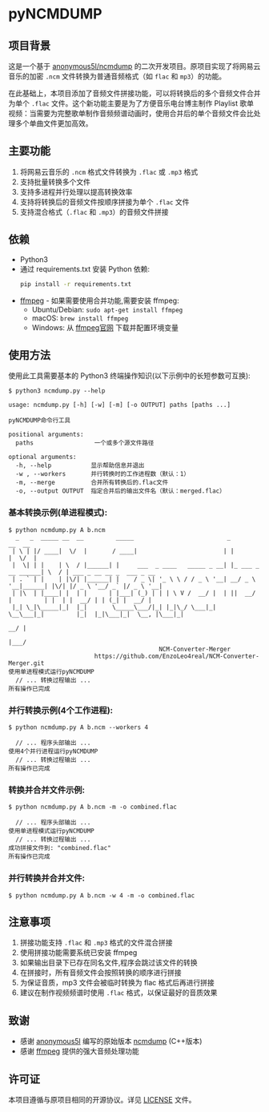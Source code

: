 # pyNCMDUMP

## 项目背景

这是一个基于 [anonymous5l/ncmdump](https://github.com/anonymous5l/ncmdump) 的二次开发项目。原项目实现了将网易云音乐的加密 `.ncm` 文件转换为普通音频格式（如 `flac` 和 `mp3`）的功能。

在此基础上，本项目添加了音频文件拼接功能，可以将转换后的多个音频文件合并为单个 `.flac` 文件。这个新功能主要是为了方便音乐电台博主制作 Playlist 歌单视频：当需要为完整歌单制作音频频谱动画时，使用合并后的单个音频文件会比处理多个单曲文件更加高效。

## 主要功能

1. 将网易云音乐的 `.ncm` 格式文件转换为 `.flac` 或 `.mp3` 格式
2. 支持批量转换多个文件
3. 支持多进程并行处理以提高转换效率
4. 支持将转换后的音频文件按顺序拼接为单个 `.flac` 文件
5. 支持混合格式（`.flac` 和 `.mp3`）的音频文件拼接

## 依赖

- Python3
- 通过 requirements.txt 安装 Python 依赖:
  ```bash
  pip install -r requirements.txt
  ```
- [ffmpeg](https://ffmpeg.org/) - 如果需要使用合并功能,需要安装 ffmpeg:
  - Ubuntu/Debian: `sudo apt-get install ffmpeg`
  - macOS: `brew install ffmpeg`
  - Windows: 从 [ffmpeg官网](https://ffmpeg.org/download.html) 下载并配置环境变量

## 使用方法

使用此工具需要基本的 Python3 终端操作知识(以下示例中的长短参数可互换):

```
$ python3 ncmdump.py --help

usage: ncmdump.py [-h] [-w] [-m] [-o OUTPUT] paths [paths ...]

pyNCMDUMP命令行工具

positional arguments:
  paths                 一个或多个源文件路径

optional arguments:
  -h, --help           显示帮助信息并退出
  -w , --workers       并行转换时的工作进程数（默认：1）
  -m, --merge          合并所有转换后的.flac文件
  -o, --output OUTPUT  指定合并后的输出文件名（默认：merged.flac）
```

### 基本转换示例(单进程模式):

```
$ python ncmdump.py A b.ncm
  _   _  _____ __  __         _____                          _                   __  __                          
 | \ | |/ ____|  \/  |       / ____|                        | |                 |  \/  |                         
 |  \| | |    | \  / |______| |     ___  _ ____   _____ _ __| |_ ___ _ __ ______| \  / | ___ _ __ __ _  ___ _ __ 
 | . ` | |    | |\/| |______| |    / _ \| '_ \ \ / / _ \ '__| __/ _ \ '__|______| |\/| |/ _ \ '__/ _` |/ _ \ '__|
 | |\  | |____| |  | |      | |___| (_) | | | \ V /  __/ |  | ||  __/ |         | |  | |  __/ | | (_| |  __/ |   
 |_| \_|\_____|_|  |_|       \_____\___/|_| |_|\_/ \___|_|   \__\___|_|         |_|  |_|\___|_|  \__, |\___|_|   
                                                                                                  __/ |          
                                                                                                 |___/                                                     
                                          NCM-Converter-Merger                     
                        https://github.com/EnzoLeo4real/NCM-Converter-Merger.git  
使用单进程模式运行pyNCMDUMP
  // ... 转换过程输出 ...
所有操作已完成
```

### 并行转换示例(4个工作进程):

```
$ python ncmdump.py A b.ncm --workers 4

  // ... 程序头部输出 ...
使用4个并行进程运行pyNCMDUMP
  // ... 转换过程输出 ...
所有操作已完成
```

### 转换并合并文件示例:

```
$ python ncmdump.py A b.ncm -m -o combined.flac

  // ... 程序头部输出 ...
使用单进程模式运行pyNCMDUMP
  // ... 转换过程输出 ...
成功拼接文件到: "combined.flac"
所有操作已完成
```

### 并行转换并合并文件:

```
$ python ncmdump.py A b.ncm -w 4 -m -o combined.flac
```

## 注意事项

1. 拼接功能支持 `.flac` 和 `.mp3` 格式的文件混合拼接
2. 使用拼接功能需要系统已安装 ffmpeg
3. 如果输出目录下已存在同名文件,程序会跳过该文件的转换
4. 在拼接时，所有音频文件会按照转换的顺序进行拼接
5. 为保证音质，mp3 文件会被临时转换为 flac 格式后再进行拼接
6. 建议在制作视频频谱时使用 `.flac` 格式，以保证最好的音质效果

## 致谢

- 感谢 [anonymous5l](https://github.com/anonymous5l) 编写的原始版本 [ncmdump](https://github.com/anonymous5l/ncmdump) (C++版本)
- 感谢 [ffmpeg](https://ffmpeg.org/) 提供的强大音频处理功能

## 许可证

本项目遵循与原项目相同的开源协议。详见 [LICENSE](LICENSE.txt) 文件。